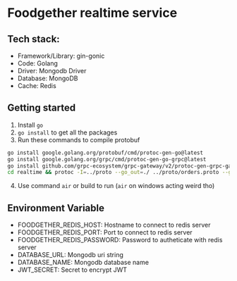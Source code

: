 # Foodgether realtime service

## Tech stack:

- Framework/Library: gin-gonic
- Code: Golang
- Driver: Mongodb Driver
- Database: MongoDB
- Cache: Redis

## Getting started

1. Install `go`
2. `go install` to get all the packages
3. Run these commands to compile protobuf
```bash
go install google.golang.org/protobuf/cmd/protoc-gen-go@latest
go install google.golang.org/grpc/cmd/protoc-gen-go-grpc@latest
go install github.com/grpc-ecosystem/grpc-gateway/v2/protoc-gen-grpc-gateway@latest
cd realtime && protoc -I=../proto --go_out=./ ../proto/orders.proto --go-grpc_out=./ --grpc-gateway_out=./
```
4. Use command `air` or build to run (`air` on windows acting weird tho)

## Environment Variable

- FOODGETHER_REDIS_HOST: Hostname to connect to redis server
- FOODGETHER_REDIS_PORT: Port to connect to redis server
- FOODGETHER_REDIS_PASSWORD: Password to autheticate with redis server
- DATABASE_URL: Mongodb uri string
- DATABASE_NAME: Mongodb database name
- JWT_SECRET: Secret to encrypt JWT